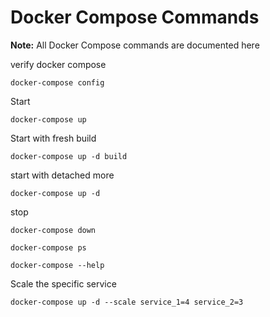 # Docker Compose Commands

**Note:** All Docker Compose commands are documented here



verify docker compose
```
docker-compose config 
```





Start
```
docker-compose up
```





Start with fresh build
```
docker-compose up -d build
```




start with detached more
```
docker-compose up -d
```




stop
```
docker-compose down
```





```
docker-compose ps
```





```
docker-compose --help
```




Scale the specific service
```
docker-compose up -d --scale service_1=4 service_2=3
```

